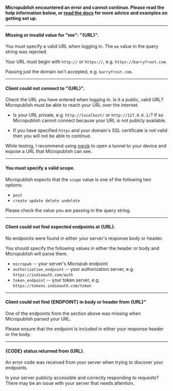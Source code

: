 **Micropublish encountered an error and cannot continue. Please read the help
information below, or [read the docs](/about) for more advice and examples
on getting set up.**

---

#### Missing or invalid value for "me": "{URL}".

You must specify a valid URL when logging in. The `me` value in the query string
was rejected.

Your URL must begin with `http://` or `https://`, e.g. `https://barryfrost.com`.

Passing just the domain isn't accepted, e.g. `barryfrost.com`.

---

#### Client could not connect to "{URL}".

Check the URL you have entered when logging in. Is it a public, valid URL?
Micropublish must be able to reach your URL over the internet.

- Is your URL private, e.g. `http://localhost/` or `http://127.0.0.1/`? If so
Micropublish cannot connect because your URL is not publcly available.

- If you have specified `https` and your domain's SSL certificate is not valid
then you will not be able to continue.

While testing, I recommend using [ngrok](https://ngrok.com/) to open a
tunnel to your device and expose a URL that Micropublish can see.

---

#### You must specify a valid scope.

Micropublish expects that the `scope` value is one of the following two options:

- `post`
- `create update delete undelete`

Please check the value you are passing in the query string.

---

#### Client could not find expected endpoints at {URL}.

No endpoints were found in either your server's response body or header.

You should specify the following values in either the header or body and
Micropublish will parse them.

- `micropub` -- your server's Micropub endpoint
- `authorization_endpoint` -- your authorization server, e.g.
   `https://indieauth.com/auth`
- `token_endpoint` -- your token server, e.g.
  `https://tokens.indieauth.com/token`

---

#### Client could not find {ENDPOINT} in body or header from {URL}"

One of the endpoints from the section above was missing when Micropublish
parsed your URL.

Please ensure that the endpoint is included in either your response header or
the body.

---

#### {CODE} status returned from {URL}.

An error code was received from your server when trying to discover your
endpoints.

Is your server publicly accessible and correctly responding to requests? There
may be an issue with your server that needs attention.
